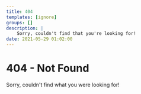 ```yaml
---
title: 404
templates: [ignore]
groups: []
description: | 
    Sorry, couldn't find that you're looking for!
date: 2021-05-29 01:02:00
--- 
```


# 404 - Not Found

Sorry, couldn't find what you were looking for!